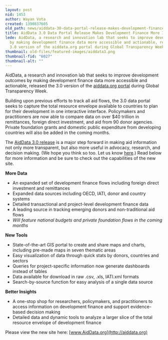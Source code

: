 ```yaml
---
layout: post
nid: 1453
author: Wayan Vota
created: 1390837605
old_path: news/aiddata-30-data-portal-release-makes-development-finance-more-intuitive
title: AidData 3.0 Data Portal Release Makes Development Finance More Intuitive
lede: AidData, a research and innovation lab that seeks to improve development outcomes
  by making development finance data more accessible and actionable, released the
  3.0 version of the aiddata.org portal during Global Transparency Week.
thumbnail: old-files/featured-images/aiddata3.png
thumbnail-fid: "6027"
thumbnail-alt: ""
---
```


 AidData, a research and innovation lab that seeks to improve development outcomes by making development finance data more accessible and actionable, released the 3.0 version of the [aiddata.org portal](http://aiddata.org) during Global Transparency Week.

Building upon previous efforts to track all aid flows, the 3.0 data portal seeks to capture the total resource envelope available to countries to plan for their development in one interactive interface. Policymakers and practitioners are now able to compare data on over $40 trillion in remittances, foreign direct investment, and aid from 90 donor agencies. Private foundation grants and domestic public expenditure from developing countries will also be added in the coming months.

The [AidData 3.0 release](http://aiddata.org) is a major step forward in making aid information not only more transparent, but also more useful in advocacy, research, and decision making. (We hope you think so too. Let us know [here](mailto:info@developmentgateway.org).) Read below for more information and be sure to check out the capabilities of the new site.

**More Data**

- An expanded set of development finance flows including foreign direct investment and remittances
- Expanded data sources including OECD, IATI, donor and country systems
- Detailed transactional and project-level development finance data
- A leading source in tracking emerging donors and non-traditional aid flows
- *Will feature national budgets and private foundation flows in the coming months*

**New Tools**

- State-of-the-art GIS portal to create and share maps and charts, including pre-made maps in seven thematic areas
- Easy visualization of data through quick stats by donors, countries and sectors
- Queries for project-specific information now generate dashboards instead of tables
- Data available for download in raw .csv, .xls, IATI.xml formats
- Search-by-source function for easy analysis of a single data source

**Better Insights**

- A one-stop shop for researchers, policymakers, and practitioners to access information on development finance and support evidence-based decision making
- Detailed data and dynamic tools to analyze a larger slice of the total resource envelope of development finance

 Please view the new site here: [www.AidData.org](http://aiddata.org)
